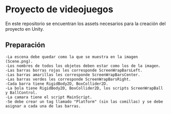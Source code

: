 # Proyecto de videojuegos
En este repositorio se encuentran los assets necesarios para la creación del proyecto en Unity.

## Preparación 
    -La escena debe quedar como la que se muestra en la imagen (Scene.png). 
    -Los nombres de todos los objetos deben estar como los de la imagen.
    -Las barras borras rojas les corresponde ScreenWrapBarsLeft.
    -Las barras amarillas les corresponde ScreenWrapBarsCenter.
    -Las barras verdes les corresponde ScreenWrapBarsRight.
    -Cada barra tiene RigidBody2D, BoxCollider2D.
    -La bola tiene RigidBody2D, BoxCollider2D, los scripts ScreenWrapBall y BallControl.
    -La camara tiene el script MainScript.
    -Se debe crear un tag llamado "Platform" (sin las comillas) y se debe asignar a cada una de las barras.
    